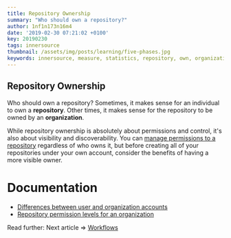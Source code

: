 ```yaml
---
title: Repository Ownership
summary: "Who should own a repository?"
author: 1nf1n173n16m4
date: '2019-02-30 07:21:02 +0100'
key: 20190230
tags: innersource
thumbnail: /assets/img/posts/learning/five-phases.jpg
keywords: innersource, measure, statistics, repository, own, organization, control
---
```


## Repository Ownership

Who should own a repository? Sometimes, it makes sense for an individual to own a **repository**. Other times, it makes sense for the repository to be owned by an **organization**.
<!--more-->
While repository ownership is absolutely about permissions and control, it's also about visibility and discoverability. You can [manage permissions to a repository](https://help.github.com/en/articles/managing-access-to-your-organizations-repositories) regardless of who owns it, but before creating all of your repositories under your own account, consider the benefits of having a more visible owner.

# Documentation

- [Differences between user and organization accounts](https://help.github.com/en/articles/differences-between-user-and-organization-accounts)
- [Repository permission levels for an organization](https://help.github.com/en/articles/repository-permission-levels-for-an-organization)

Read further:
Next article => [Workflows](/post/2019/04/07/workflows/)
